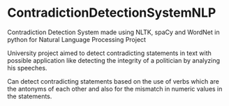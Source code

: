 # ContradictionDetectionSystemNLP
Contradiction Detection System made using NLTK, spaCy and WordNet in python for Natural Language Processing Project

University project aimed to detect contradicting statements in text with possible application like detecting the integrity of a politician by analyzing his speeches. 

Can detect contradicting statements based on the use of verbs which are the antonyms of each other and also for the mismatch in numeric values in the statements.
